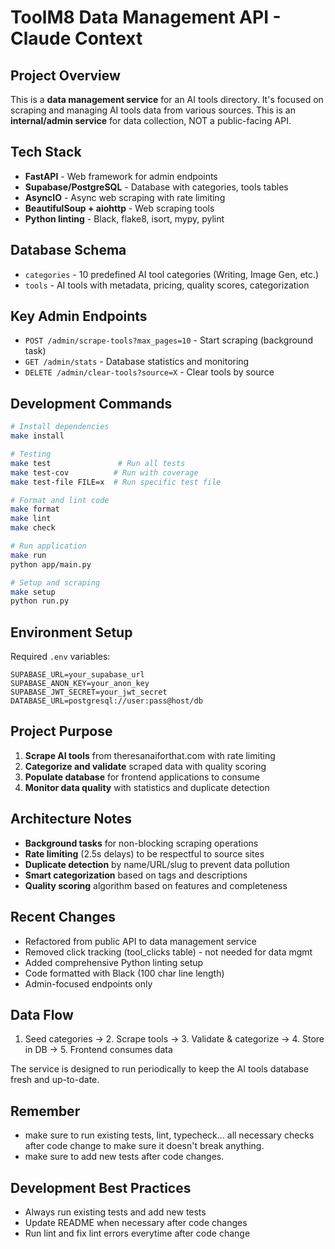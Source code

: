 # ToolM8 Data Management API - Claude Context

## Project Overview

This is a **data management service** for an AI tools directory. It's focused on scraping and managing AI tools data from various sources. This is an **internal/admin service** for data collection, NOT a public-facing API.

## Tech Stack

- **FastAPI** - Web framework for admin endpoints
- **Supabase/PostgreSQL** - Database with categories, tools tables
- **AsyncIO** - Async web scraping with rate limiting
- **BeautifulSoup + aiohttp** - Web scraping tools
- **Python linting** - Black, flake8, isort, mypy, pylint

## Database Schema

- `categories` - 10 predefined AI tool categories (Writing, Image Gen, etc.)
- `tools` - AI tools with metadata, pricing, quality scores, categorization

## Key Admin Endpoints

- `POST /admin/scrape-tools?max_pages=10` - Start scraping (background task)
- `GET /admin/stats` - Database statistics and monitoring
- `DELETE /admin/clear-tools?source=X` - Clear tools by source

## Development Commands

```bash
# Install dependencies
make install

# Testing
make test               # Run all tests
make test-cov          # Run with coverage
make test-file FILE=x  # Run specific test file

# Format and lint code
make format
make lint
make check

# Run application
make run
python app/main.py

# Setup and scraping
make setup
python run.py
```

## Environment Setup

Required `.env` variables:

```
SUPABASE_URL=your_supabase_url
SUPABASE_ANON_KEY=your_anon_key
SUPABASE_JWT_SECRET=your_jwt_secret
DATABASE_URL=postgresql://user:pass@host/db
```

## Project Purpose

1. **Scrape AI tools** from theresanaiforthat.com with rate limiting
2. **Categorize and validate** scraped data with quality scoring
3. **Populate database** for frontend applications to consume
4. **Monitor data quality** with statistics and duplicate detection

## Architecture Notes

- **Background tasks** for non-blocking scraping operations
- **Rate limiting** (2.5s delays) to be respectful to source sites
- **Duplicate detection** by name/URL/slug to prevent data pollution
- **Smart categorization** based on tags and descriptions
- **Quality scoring** algorithm based on features and completeness

## Recent Changes

- Refactored from public API to data management service
- Removed click tracking (tool_clicks table) - not needed for data mgmt
- Added comprehensive Python linting setup
- Code formatted with Black (100 char line length)
- Admin-focused endpoints only

## Data Flow

1. Seed categories → 2. Scrape tools → 3. Validate & categorize → 4. Store in DB → 5. Frontend consumes data

The service is designed to run periodically to keep the AI tools database fresh and up-to-date.

## Remember

- make sure to run existing tests, lint, typecheck... all necessary checks after code change to make sure it doesn't break anything.
- make sure to add new tests after code changes.

## Development Best Practices

- Always run existing tests and add new tests
- Update README when necessary after code changes
- Run lint and fix lint errors everytime after code change
